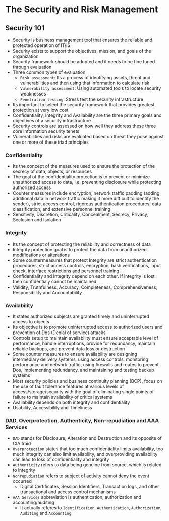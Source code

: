 # The Security and Risk Management

## Security 101

- Security is business management tool that ensures the reliable and protected operation of IT/IS
- Security exists to support the objectives, mission, and goals of the organization
- Security framework should be adopted and it needs to be fine tuned through evaluation
- Three common types of evaluation
  - `Risk assessment`: Its a process of identifying assets, threat and vulnerabilities and then using that information to calculate risk
  - `Vulnerability assessment`: Using automated tools to locate security weaknesses
  - `Penetration testing`: Stress test the security infrastructure
- Its important to select the security framework that provides greatest protection at very low cost
- Confidentiality, Integrity and Availability are the three primary goals and objectives of a security infrastructure
- Security controls are assessed on how well they address these three core information security tenets
- Vulnerabilities and risks are evaluated based on threat they pose against one or more of these triad principles

### Confidentiality

- Its the concept of the measures used to ensure the protection of the secrecy of data, objects, or resources
- The goal of the confidentiality protection is to prevent or minimize unauthorized access to data, i.e. preventing disclosure while protecting authorized access
- Counter measures include encryption, network traffic padding (adding additional data in network traffic making it more difficult to identify the sender), strict access control, rigorous authentication procedures, data classification, and extensive personnel training
- Sensitivity, Discretion, Criticality, Concealment, Secrecy, Privacy, Seclusion and Isolation

### Integrity

- Its the concept of protecting the reliability and correctness of data
- Integrity protection goal is to protect the data from unauthorized modifications or alterations
- Some countermeasures that protect Integrity are strict authentication procedures, strict access controls, encryption, hash verifications, input check, interface restrictions and personnel training
- Confidentiality and Integrity depend on each other. If integrity is lost then confidentialy cannot be maintained
- Validity, Truthfulness, Accuracy, Completeness, Comprehensiveness, Responsibility and Accountability

### Availability

- It states authorized subjects are granted timely and uninterrupted access to objects
- Its objective is to promote uninterrupted access to authorized users and prevention of Dos (Denial of service) attacks
- Controls setup to maintain availability must ensure acceptable level of performance, handle interruptions, provide for redundancy, maintain reliable backups, and prevent data loss or destruction
- Some counter measures to ensure availability are designing intermediary delivery systems, using access controls, monitoring performance and network traffic, using firewalls and routes to prevent Dos, implementing redundancy, and maintaining and testing backup systems
- Most security policies and business continuity planning (BCP), focus on the use of fault tolerance features at various levels of access/storage/security with the goal of eliminating single points of failure to maintain availability of critical systems
- Availability depends on both integrity and confidentiality
- Usability, Accessibility and Timeliness

### DAD, Overprotection, Authenticity, Non-repudiation and AAA Services

- `DAD` stands for Disclosure, Alteration and Destruction and its opposite of CIA traid
- `Overprotection` states that too much confidentiality limits availability, too much integrity can also limit availability, and overproviding availability can lead to loss of confidentiality and integrity
- `Authenticity` refers to data being genuine from source, which is related to integrity
- `Nonrepudiation` refers to subject of activity cannot deny the event occurred
  - Digital Certificates, Session Identifiers, Transaction logs, and other transactional and access control mechanisms
- `AAA Services` abbreviation is authentication, authorization and accounting/auditing 
  - It actually referes to `Identification`, `Authentication`, `Authorization`, `Auditing` and `Accounting`